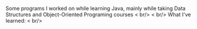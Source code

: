 Some programs I worked on while learning Java, mainly while taking Data Structures and Object-Oriented Programing courses < br/>
< br/>
What I've learned: < br/>
